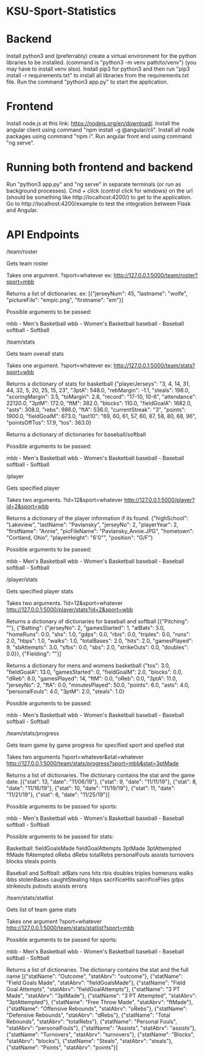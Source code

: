 # KSU-Sport-Statistics

# Backend
Install python3 and (preferrably) create a virtual environment for the python libraries to be installed. (command is "python3 -m venv path/to/venv") (you may have to install venv also).
Install pip3 for python3 and then run "pip3 install -r requirements.txt" to install all libraries from the requirements.txt file.
Run the command "python3 app.py" to start the application.

# Frontend
Install node.js at this link: https://nodejs.org/en/download/.
Install the angular client using command "npm install -g @angular/cli".
Install all node packages using command "npm i".
Run angular front end using command "ng serve".

# Running both frontend and backend
Run "python3 app.py" and "ng serve" in separate terminals (or run as background processes).
Cmd + click (control click for windows) on the url (should be something like http://localhost:4200/) to get to the application.
Go to http://localhost:4200/example to test the integration between Flask and Angular.

# API Endpoints
/team/roster

Gets team roster

Takes one argument. ?sport=whatever
ex: http://127.0.0.1:5000/team/roster?sport=mbb

Returns a list of dictionaries.
ex: [{"jerseyNum": 45, "lastname": "wolfe", "pictureFile": "empic.png", "firstname": "em"}]

Possible arguments to be passed:

mbb - Men's Basketball
wbb - Women's Basketball
baseball - Baseball
softball - Softball


/team/stats

Gets team overall stats

Takes one argument. ?sport=whatever
ex: http://127.0.0.1:5000/team/stats?sport=wbb

Returns a dictionary of stats for basketball
{"playerJerseys": "3, 4, 14, 31, 44, 32, 5, 20, 25, 15, 23", "3ptA": 548.0, "rebMargin": -1.1, "steals": 198.0, "scoringMargin": 3.5, "toMargin": 2.8, "record": "17-10, 10-6", "attendance": 22120.0, "3ptM": 172.0, "ftM": 382.0, "blocks": 110.0, "fieldGoalA": 1682.0, "asts": 308.0, "rebs": 986.0, "ftA": 536.0, "currentStreak": "3", "points": 1900.0, "fieldGoalM": 673.0, "last10": "69, 60, 61, 57, 60, 87, 58, 80, 68, 96", "pointsOffTos": 17.9, "tos": 363.0}

Returns a dictionary of dictionaries for baseball/softball


Possible arguments to be passed:

mbb - Men's Basketball
wbb - Women's Basketball
baseball - Baseball
softball - Softball



/player

Gets specified player

Takes two arguments. ?id=12&sport=whatever
http://127.0.0.1:5000/player?id=2&sport=wbb

Returns a dictionary of the player information if its found.
{"highSchool": "Lakeview", "lastName": "Pavlansky", "jerseyNo": 2, "playerYear": 2, "firstName": "Annie", "picFileName": "Pavlansky_Annie.JPG", "hometown": "Cortland, Ohio", "playerHeight": "6'0\"", "position": "G/F"}


Possible arguments to be passed:

mbb - Men's Basketball
wbb - Women's Basketball
baseball - Baseball
softball - Softball


/player/stats

Gets specified player stats

Takes two arguments. ?id=12&sport=whatever
http://127.0.0.1:5000/player/stats?id=2&sport=wbb

Returns a dictionary of dictionaries for baseball and softball
[{"Pitching": ""}, {"Batting": {"jerseyNo": 2, "gamesStarted": 1, "atBats": 3.0, "homeRuns": 0.0, "shs": 1.0, "gdps": 0.0, "rbis": 0.0, "triples": 0.0, "runs": 2.0, "hbps": 1.0, "walks": 1.0, "totalBases": 2.0, "hits": 2.0, "gamesPlayed": 9, "sbAttempts": 3.0, "sfbs": 0.0, "sbs": 2.0, "strikeOuts": 0.0, "doubles": 0.0}}, {"Fielding": ""}]

Returns a dictionary for mens and womens basketball
{"tos": 3.0, "fieldGoalA": 13.0, "gamesStarted": 0, "fieldGoalM": 2.0, "blocks": 0.0, "dReb": 8.0, "gamesPlayed": 14, "ftM": 0.0, "oReb": 0.0, "3ptA": 11.0, "jerseyNo": 2, "ftA": 0.0, "minutesPlayed": 50.0, "points": 6.0, "asts": 4.0, "personalFouls": 4.0, "3ptM": 2.0, "steals": 1.0}

Possible arguments to be passed:

mbb - Men's Basketball
wbb - Women's Basketball
baseball - Baseball
softball - Softball


/team/stats/progress

Gets team game by game progress for specified sport and spefied stat

Takes two arguments ?sport=whatever&stat=whatever
http://127.0.0.1:5000/team/stats/progress?sport=mbb&stat=3ptMade

Returns a list of dictionaries. The dictionary contains the stat and the game date.
[{"stat": 13, "date": "11/06/19"}, {"stat": 9, "date": "11/11/19"}, {"stat": 8, "date": "11/16/19"}, {"stat": 10, "date": "11/19/19"}, {"stat": 11, "date": "11/21/19"}, {"stat": 6, "date": "11/25/19"}]

Possible arguments to be passed for sports:

mbb - Men's Basketball
wbb - Women's Basketball
baseball - Baseball
softball - Softball

Possible arguments to be passed for stats:

Basketball:
fieldGoalsMade
fieldGoalAttempts
3ptMade
3ptAttempted
ftMade
ftAtempted
oRebs
dRebs
totalRebs
personalFouls
assists
turnovers
blocks
steals
points

Baseball and Softball:
atBats
runs
hits
rbis
doubles
triples
homeruns
walks
ibbs
stolenBases
caughtStealing
hbps
sacrificeHits
sacrificeFlies
gdps
strikeouts
putouts
assists
errors


/team/stats/statlist

Gets list of team game stats

Takes one argument ?sport=whatever
http://127.0.0.1:5000/team/stats/statlist?sport=mbb


Possible arguments to be passed for sports:

mbb - Men's Basketball
wbb - Women's Basketball
baseball - Baseball
softball - Softball


Returns a list of dictionaries. The dictionary contains the stat and the full name
[{"statName": "Outcome", "statAbrv": "outcome"}, {"statName": "Field Goals Made", "statAbrv": "fieldGoalsMade"}, {"statName": "Field Goal Attempts", "statAbrv": "fieldGoalAttempts"}, {"statName": "3 PT Made", "statAbrv": "3ptMade"}, {"statName": "3 PT Attempted", "statAbrv": "3ptAttempted"}, {"statName": "Free Throw Made", "statAbrv": "ftMade"}, {"statName": "Offensive Rebounds", "statAbrv": "oRebs"}, {"statName": "Defensive Rebounds", "statAbrv": "dRebs"}, {"statName": "Total Rebounds", "statAbrv": "totalRebs"}, {"statName": "Personal Fouls", "statAbrv": "personalFouls"}, {"statName": "Assists", "statAbrv": "assists"}, {"statName": "Turnovers", "statAbrv": "turnovers"}, {"statName": "Blocks", "statAbrv": "blocks"}, {"statName": "Steals", "statAbrv": "steals"}, {"statName": "Points", "statAbrv": "points"}]